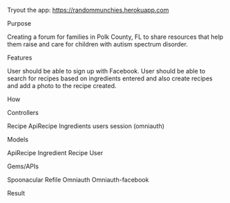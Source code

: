 Tryout the app: https://randommunchies.herokuapp.com

Purpose

Creating a forum for families in Polk County, FL to share resources that help them raise and care for children with autism spectrum disorder.

Features

User should be able to sign up with Facebook.
User should be able to search for recipes based on ingredients entered and also create recipes and add a photo to the recipe created.

How

Controllers

Recipe
ApiRecipe
Ingredients
users
session (omniauth)

Models

ApiRecipe
Ingredient
Recipe
User

Gems/APIs

Spoonacular
Refile
Omniauth
Omniauth-facebook

Result
